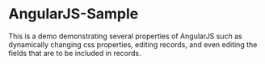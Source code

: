 # AngularJS-Sample
This is a demo demonstrating several properties of AngularJS such as dynamically changing css properties, editing records, and even editing the fields that are to be included in records.

